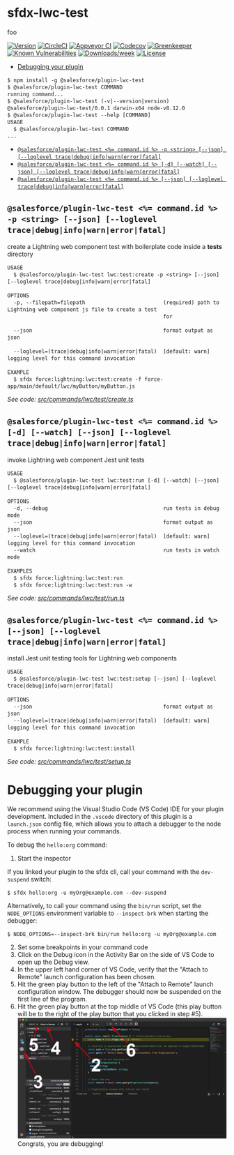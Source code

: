 sfdx-lwc-test
=============

foo

[![Version](https://img.shields.io/npm/v/sfdx-lwc-test.svg)](https://npmjs.org/package/sfdx-lwc-test)
[![CircleCI](https://circleci.com/gh/trevor-bliss/sfdx-lwc-test/tree/master.svg?style=shield)](https://circleci.com/gh/trevor-bliss/sfdx-lwc-test/tree/master)
[![Appveyor CI](https://ci.appveyor.com/api/projects/status/github/trevor-bliss/sfdx-lwc-test?branch=master&svg=true)](https://ci.appveyor.com/project/heroku/sfdx-lwc-test/branch/master)
[![Codecov](https://codecov.io/gh/trevor-bliss/sfdx-lwc-test/branch/master/graph/badge.svg)](https://codecov.io/gh/trevor-bliss/sfdx-lwc-test)
[![Greenkeeper](https://badges.greenkeeper.io/trevor-bliss/sfdx-lwc-test.svg)](https://greenkeeper.io/)
[![Known Vulnerabilities](https://snyk.io/test/github/trevor-bliss/sfdx-lwc-test/badge.svg)](https://snyk.io/test/github/trevor-bliss/sfdx-lwc-test)
[![Downloads/week](https://img.shields.io/npm/dw/sfdx-lwc-test.svg)](https://npmjs.org/package/sfdx-lwc-test)
[![License](https://img.shields.io/npm/l/sfdx-lwc-test.svg)](https://github.com/trevor-bliss/sfdx-lwc-test/blob/master/package.json)

<!-- toc -->
* [Debugging your plugin](#debugging-your-plugin)
<!-- tocstop -->
<!-- install -->
<!-- usage -->
```sh-session
$ npm install -g @salesforce/plugin-lwc-test
$ @salesforce/plugin-lwc-test COMMAND
running command...
$ @salesforce/plugin-lwc-test (-v|--version|version)
@salesforce/plugin-lwc-test/0.0.1 darwin-x64 node-v8.12.0
$ @salesforce/plugin-lwc-test --help [COMMAND]
USAGE
  $ @salesforce/plugin-lwc-test COMMAND
...
```
<!-- usagestop -->
<!-- commands -->
* [`@salesforce/plugin-lwc-test <%= command.id %> -p <string> [--json] [--loglevel trace|debug|info|warn|error|fatal]`](#salesforceplugin-lwc-test--commandid---p-string---json---loglevel-tracedebuginfowarnerrorfatal)
* [`@salesforce/plugin-lwc-test <%= command.id %> [-d] [--watch] [--json] [--loglevel trace|debug|info|warn|error|fatal]`](#salesforceplugin-lwc-test--commandid---d---watch---json---loglevel-tracedebuginfowarnerrorfatal)
* [`@salesforce/plugin-lwc-test <%= command.id %> [--json] [--loglevel trace|debug|info|warn|error|fatal]`](#salesforceplugin-lwc-test--commandid----json---loglevel-tracedebuginfowarnerrorfatal)

## `@salesforce/plugin-lwc-test <%= command.id %> -p <string> [--json] [--loglevel trace|debug|info|warn|error|fatal]`

create a Lightning web component test with boilerplate code inside a __tests__ directory

```
USAGE
  $ @salesforce/plugin-lwc-test lwc:test:create -p <string> [--json] [--loglevel trace|debug|info|warn|error|fatal]

OPTIONS
  -p, --filepath=filepath                         (required) path to Lightning web component js file to create a test
                                                  for

  --json                                          format output as json

  --loglevel=(trace|debug|info|warn|error|fatal)  [default: warn] logging level for this command invocation

EXAMPLE
  $ sfdx force:lightning:lwc:test:create -f force-app/main/default/lwc/myButton/myButton.js
```

_See code: [src/commands/lwc/test/create.ts](https://github.com/trevor-bliss/sfdx-lwc-test/blob/v0.0.1/src/commands/lwc/test/create.ts)_

## `@salesforce/plugin-lwc-test <%= command.id %> [-d] [--watch] [--json] [--loglevel trace|debug|info|warn|error|fatal]`

invoke Lightning web component Jest unit tests

```
USAGE
  $ @salesforce/plugin-lwc-test lwc:test:run [-d] [--watch] [--json] [--loglevel trace|debug|info|warn|error|fatal]

OPTIONS
  -d, --debug                                     run tests in debug mode
  --json                                          format output as json
  --loglevel=(trace|debug|info|warn|error|fatal)  [default: warn] logging level for this command invocation
  --watch                                         run tests in watch mode

EXAMPLES
  $ sfdx force:lightning:lwc:test:run
  $ sfdx force:lightning:lwc:test:run -w
```

_See code: [src/commands/lwc/test/run.ts](https://github.com/trevor-bliss/sfdx-lwc-test/blob/v0.0.1/src/commands/lwc/test/run.ts)_

## `@salesforce/plugin-lwc-test <%= command.id %> [--json] [--loglevel trace|debug|info|warn|error|fatal]`

install Jest unit testing tools for Lightning web components

```
USAGE
  $ @salesforce/plugin-lwc-test lwc:test:setup [--json] [--loglevel trace|debug|info|warn|error|fatal]

OPTIONS
  --json                                          format output as json
  --loglevel=(trace|debug|info|warn|error|fatal)  [default: warn] logging level for this command invocation

EXAMPLE
  $ sfdx force:lightning:lwc:test:install
```

_See code: [src/commands/lwc/test/setup.ts](https://github.com/trevor-bliss/sfdx-lwc-test/blob/v0.0.1/src/commands/lwc/test/setup.ts)_
<!-- commandsstop -->
<!-- debugging-your-plugin -->
# Debugging your plugin
We recommend using the Visual Studio Code (VS Code) IDE for your plugin development. Included in the `.vscode` directory of this plugin is a `launch.json` config file, which allows you to attach a debugger to the node process when running your commands.

To debug the `hello:org` command: 
1. Start the inspector
  
If you linked your plugin to the sfdx cli, call your command with the `dev-suspend` switch: 
```sh-session
$ sfdx hello:org -u myOrg@example.com --dev-suspend
```
  
Alternatively, to call your command using the `bin/run` script, set the `NODE_OPTIONS` environment variable to `--inspect-brk` when starting the debugger:
```sh-session
$ NODE_OPTIONS=--inspect-brk bin/run hello:org -u myOrg@example.com
```

2. Set some breakpoints in your command code
3. Click on the Debug icon in the Activity Bar on the side of VS Code to open up the Debug view.
4. In the upper left hand corner of VS Code, verify that the "Attach to Remote" launch configuration has been chosen.
5. Hit the green play button to the left of the "Attach to Remote" launch configuration window. The debugger should now be suspended on the first line of the program. 
6. Hit the green play button at the top middle of VS Code (this play button will be to the right of the play button that you clicked in step #5).
<br><img src=".images/vscodeScreenshot.png" width="480" height="278"><br>
Congrats, you are debugging!
